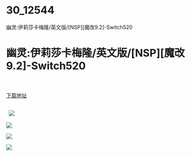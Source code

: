 # 30_12544
幽灵:伊莉莎卡梅隆/英文版/[NSP][魔改9.2]-Switch520
# 幽灵:伊莉莎卡梅隆/英文版/[NSP][魔改9.2]-Switch520
 <br/></br>
[下载地址](https://www.switch520.cc/article/12544 "下载地址")
<br/></br>

<p><strong>&nbsp; <img src="https://www.switch520.cc/muke_img/upload_art_editor_20210415-1_a9ea69ef89a257bb36a7d4fc91ebf951.jpg"> </strong></p>
<p><img src="https://www.switch520.cc/muke_img/upload_art_editor_20210415-1_4107bf295babe2f16693b815eb24c32d.jpg"></p>
<p><img src="https://www.switch520.cc/muke_img/upload_art_editor_20210415-1_ff8fd271c33844d82c58f40034d2b7b8.jpg"></p>
<p><img src="https://www.switch520.cc/muke_img/upload_art_editor_20210415-1_0496ff7c8497e6915c49da0217db1455.jpg"></p>
<p><strong>&nbsp;</strong></p>
